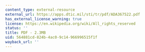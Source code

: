 ```yaml
---
content_type: external-resource
external_url: https://apps.dtic.mil/sti/tr/pdf/ADA367522.pdf
has_external_license_warning: true
license: https://en.wikipedia.org/wiki/All_rights_reserved
status: ''
title: PDF - 2.3MB
uid: 564881cd-824b-4ac0-9c14-966996515f1f
wayback_url: ''
---
```

